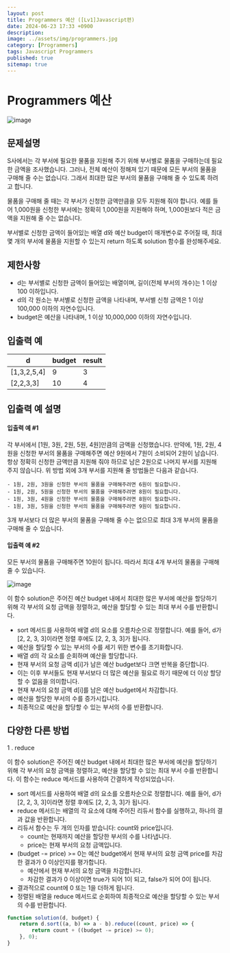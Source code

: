 ```yaml
---
layout: post
title: Programmers 예산 ([Lv1]Javascript편)
date: 2024-06-23 17:33 +0900
description:
image: ../assets/img/programmers.jpg
category: [Programmers]
tags: Javascript Programmers
published: true
sitemap: true
---
```


# Programmers 예산

![image](https://github.com/gnlgk/gnlgk.github.io/assets/161431748/3f63d0c9-a935-4d22-936e-0b4e78245403)

## 문제설명

S사에서는 각 부서에 필요한 물품을 지원해 주기 위해 부서별로 물품을 구매하는데 필요한 금액을 조사했습니다. 그러나, 전체 예산이 정해져 있기 때문에 모든 부서의 물품을 구매해 줄 수는 없습니다. 그래서 최대한 많은 부서의 물품을 구매해 줄 수 있도록 하려고 합니다.

물품을 구매해 줄 때는 각 부서가 신청한 금액만큼을 모두 지원해 줘야 합니다. 예를 들어 1,000원을 신청한 부서에는 정확히 1,000원을 지원해야 하며, 1,000원보다 적은 금액을 지원해 줄 수는 없습니다.

부서별로 신청한 금액이 들어있는 배열 d와 예산 budget이 매개변수로 주어질 때, 최대 몇 개의 부서에 물품을 지원할 수 있는지 return 하도록 solution 함수를 완성해주세요.

## 제한사항

- d는 부서별로 신청한 금액이 들어있는 배열이며, 길이(전체 부서의 개수)는 1 이상 100 이하입니다.
- d의 각 원소는 부서별로 신청한 금액을 나타내며, 부서별 신청 금액은 1 이상 100,000 이하의 자연수입니다.
- budget은 예산을 나타내며, 1 이상 10,000,000 이하의 자연수입니다.

## 입출력 예

| d |budget | result |
| ---- |---- |  ------ |
| [1,3,2,5,4]   |9   | 3     |
| [2,2,3,3] | 10  |4  |

## 입출력 예 설명

#### 입출력 예 #1

각 부서에서 [1원, 3원, 2원, 5원, 4원]만큼의 금액을 신청했습니다. 만약에, 1원, 2원, 4원을 신청한 부서의 물품을 구매해주면 예산 9원에서 7원이 소비되어 2원이 남습니다. 항상 정확히 신청한 금액만큼 지원해 줘야 하므로 남은 2원으로 나머지 부서를 지원해 주지 않습니다. 위 방법 외에 3개 부서를 지원해 줄 방법들은 다음과 같습니다.

    - 1원, 2원, 3원을 신청한 부서의 물품을 구매해주려면 6원이 필요합니다.
    - 1원, 2원, 5원을 신청한 부서의 물품을 구매해주려면 8원이 필요합니다.
    - 1원, 3원, 4원을 신청한 부서의 물품을 구매해주려면 8원이 필요합니다.
    - 1원, 3원, 5원을 신청한 부서의 물품을 구매해주려면 9원이 필요합니다.

3개 부서보다 더 많은 부서의 물품을 구매해 줄 수는 없으므로 최대 3개 부서의 물품을 구매해 줄 수 있습니다.

#### 입출력 예 #2

모든 부서의 물품을 구매해주면 10원이 됩니다. 따라서 최대 4개 부서의 물품을 구매해 줄 수 있습니다.

![image](https://github.com/gnlgk/gnlgk.github.io/assets/161431748/9c77dff5-b113-435f-8ab6-86641febed8a)

이 함수 solution은 주어진 예산 budget 내에서 최대한 많은 부서에 예산을 할당하기 위해 각 부서의 요청 금액을 정렬하고, 예산을 할당할 수 있는 최대 부서 수를 반환합니다.

- sort 메서드를 사용하여 배열 d의 요소를 오름차순으로 정렬합니다. 예를 들어, d가 [2, 2, 3, 3]이라면 정렬 후에도 [2, 2, 3, 3]가 됩니다.
- 예산을 할당할 수 있는 부서의 수를 세기 위한 변수를 초기화합니다.
- 배열 d의 각 요소를 순회하며 예산을 할당합니다.
- 현재 부서의 요청 금액 d[i]가 남은 예산 budget보다 크면 반복을 중단합니다.
- 이는 이후 부서들도 현재 부서보다 더 많은 예산을 필요로 하기 때문에 더 이상 할당할 수 없음을 의미합니다.
- 현재 부서의 요청 금액 d[i]를 남은 예산 budget에서 차감합니다.
- 예산을 할당한 부서의 수를 증가시킵니다. 
- 최종적으로 예산을 할당할 수 있는 부서의 수를 반환합니다.

## 다양한 다른 방법

1 . reduce

이 함수 solution은 주어진 예산 budget 내에서 최대한 많은 부서에 예산을 할당하기 위해 각 부서의 요청 금액을 정렬하고, 예산을 할당할 수 있는 최대 부서 수를 반환합니다. 이 함수는 reduce 메서드를 사용하여 간결하게 작성되었습니다.

- sort 메서드를 사용하여 배열 d의 요소를 오름차순으로 정렬합니다. 예를 들어, d가 [2, 2, 3, 3]이라면 정렬 후에도 [2, 2, 3, 3]가 됩니다.
- reduce 메서드는 배열의 각 요소에 대해 주어진 리듀서 함수를 실행하고, 하나의 결과 값을 반환합니다.
- 리듀서 함수는 두 개의 인자를 받습니다: count와 price입니다.
    - count는 현재까지 예산을 할당한 부서의 수를 나타냅니다.
    - price는 현재 부서의 요청 금액입니다.
- (budget -= price) >= 0는 예산 budget에서 현재 부서의 요청 금액 price를 차감한 결과가 0 이상인지를 평가합니다.
    - 예산에서 현재 부서의 요청 금액을 차감합니다.
    - 차감한 결과가 0 이상이면 true가 되어 1이 되고, false가 되어 0이 됩니다.
- 결과적으로 count에 0 또는 1을 더하게 됩니다.
- 정렬된 배열을 reduce 메서드로 순회하여 최종적으로 예산을 할당할 수 있는 부서의 수를 반환합니다. 

```javascript
function solution(d, budget) {
    return d.sort((a, b) => a - b).reduce((count, price) => {
        return count + ((budget -= price) >= 0);
    }, 0);
}
```
